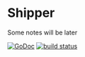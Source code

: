 # Shipper

Some notes will be later

[![GoDoc](https://godoc.org/github.com/clickstreampro/shipper?status.svg)](https://godoc.org/github.com/clickstreampro/shipper)
[![build status](https://img.shields.io/travis/clickstreampro/shipper/master.svg?style=flat-square)](https://travis-ci.org/clickstreampro/shipper)